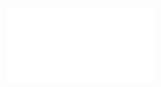 <div class="embed-responsive embed-responsive-16by9">
    <iframe class="embed-responsive-item" src="//ok.ru/videoembed/1461555699447?nochat=1&autoplay=1" frameborder="0" allow="autoplay" allowfullscreen></iframe>
</div>
